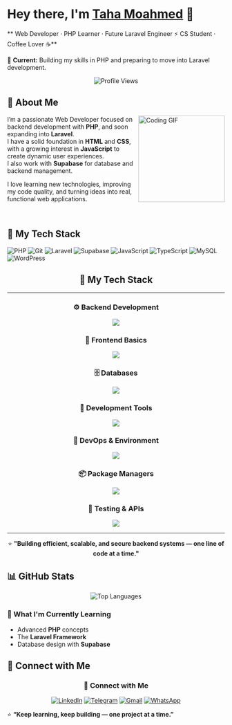 # Hey there, I'm [Taha Moahmed]() 👋

** Web Developer · PHP Learner · Future Laravel Engineer ⚡ CS Student · Coffee Lover ☕**

💼 **Current:** Building my skills in PHP and preparing to move into Laravel development.

<p align="center">
  <img src="https://komarev.com/ghpvc/?username=Tahamohamed11&style=for-the-badge" alt="Profile Views"/>
</p>

## 🚀 About Me

<img align="right" src="https://c.tenor.com/_DOBjnGspYAAAAAM/code-coding.gif" width="200" alt="Coding GIF"/>

I’m a passionate Web Developer focused on backend development with **PHP**, and soon expanding into **Laravel**.  
I have a solid foundation in **HTML** and **CSS**, with a growing interest in **JavaScript** to create dynamic user experiences.  
I also work with **Supabase** for database and backend management.  

I love learning new technologies, improving my code quality, and turning ideas into real, functional web applications.




<br clear="right"/>

## 🔧 My Tech Stack

![PHP](https://img.shields.io/badge/php-%23777BB4.svg?&logo=php&logoColor=white)
![Git](https://img.shields.io/badge/Git-F05032?logo=git&logoColor=white)
![Laravel](https://img.shields.io/badge/Laravel-FF2D20?logo=laravel&logoColor=white)
![Supabase](https://img.shields.io/badge/Supabase-3ECF8E?logo=supabase&logoColor=white)
![JavaScript](https://img.shields.io/badge/JavaScript-F7DF1E?logo=javascript&logoColor=black)
![TypeScript](https://img.shields.io/badge/TypeScript-3178C6?logo=typescript&logoColor=white)
![MySQL](https://img.shields.io/badge/MySQL-4479A1?logo=mysql&logoColor=fff)
![WordPress](https://img.shields.io/badge/WordPress-%2321759B.svg?logo=wordpress&logoColor=white)




<div align="center">

## 🧠 My Tech Stack

---

### ⚙️ **Backend Development**
<p>
  <img src="https://skillicons.dev/icons?i=php,laravel,nodejs" />
</p>

### 🎨 **Frontend Basics**
<p>
  <img src="https://skillicons.dev/icons?i=html,css,javascript" />
</p>

### 🗄️ **Databases**
<p>
  <img src="https://skillicons.dev/icons?i=mysql,postgresql,supabase,redis" />
</p>

### 🧰 **Development Tools**
<p>
  <img src="https://skillicons.dev/icons?i=git,github,vscode,postman,composer" />
</p>

### 🐳 **DevOps & Environment**
<p>
  <img src="https://skillicons.dev/icons?i=docker,vercel,netlify" />
</p>

### 📦 **Package Managers**
<p>
  <img src="https://skillicons.dev/icons?i=composer,npm,yarn" />
</p>

### 🧪 **Testing & APIs**
<p>
  <img src="https://skillicons.dev/icons?i=swagger,postman" />
</p>

---

⭐ <b>"Building efficient, scalable, and secure backend systems — one line of code at a time."</b>

</div>


## 📊 GitHub Stats

<div align="center">
  <img src="https://github-readme-stats.vercel.app/api/top-langs/?username=Tahamohamed11&layout=compact&theme=dark" alt="Top Languages"/>
</div>

### 🌱 What I'm Currently Learning
- Advanced **PHP** concepts  
- The **Laravel Framework**  
- Database design with **Supabase**


## 🔗 Connect with Me

<div align="center">
  
### 🤝 Connect with Me
[![LinkedIn](https://img.shields.io/badge/LinkedIn-blue?style=for-the-badge&logo=linkedin)](https://www.linkedin.com/in/taha-mohamed-676a48330?utm_source=share&utm_campaign=share_via&utm_content=profile&utm_medium=ios_app)
[![Telegram](https://img.shields.io/badge/Telegram-2CA5E0?style=for-the-badge&logo=telegram&logoColor=white)](https://t.me/C_Tahaa_Mohamed)
[![Gmail](https://img.shields.io/badge/Email-D14836?style=for-the-badge&logo=gmail&logoColor=white)](mailto:taham3830@gmail.com)
[![WhatsApp](https://img.shields.io/badge/WhatsApp-25D366?style=for-the-badge&logo=whatsapp&logoColor=white)](https://wa.me/201055230075)
</div>
<div>

  ⭐ **“Keep learning, keep building — one project at a time.”**
</div>
